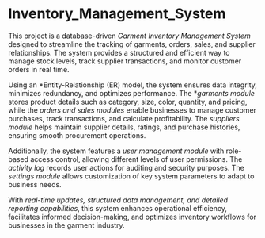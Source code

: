 # Inventory_Management_System

This project is a database-driven *Garment Inventory Management System* designed to streamline the tracking of garments, orders, sales, and supplier relationships. The system provides a structured and efficient way to manage stock levels, track supplier transactions, and monitor customer orders in real time.  

Using an *Entity-Relationship (ER) model, the system ensures data integrity, minimizes redundancy, and optimizes performance. The **garments module* stores product details such as category, size, color, quantity, and pricing, while the *orders and sales modules* enable businesses to manage customer purchases, track transactions, and calculate profitability. The *suppliers module* helps maintain supplier details, ratings, and purchase histories, ensuring smooth procurement operations.  

Additionally, the system features a *user management module* with role-based access control, allowing different levels of user permissions. The *activity log* records user actions for auditing and security purposes. The *settings module* allows customization of key system parameters to adapt to business needs.  

With *real-time updates, structured data management, and detailed reporting capabilities*, this system enhances operational efficiency, facilitates informed decision-making, and optimizes inventory workflows for businesses in the garment industry.
